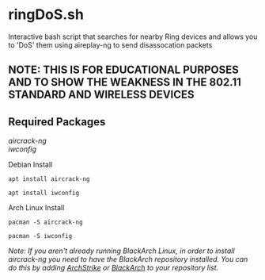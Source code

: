 # ringDoS.sh
Interactive bash script that searches for nearby Ring devices and allows you to 'DoS' them using aireplay-ng to send disassocation packets

## NOTE: THIS IS FOR EDUCATIONAL PURPOSES AND TO SHOW THE WEAKNESS IN THE 802.11 STANDARD AND WIRELESS DEVICES

## Required Packages
*aircrack-ng*  
*iwconfig*  

Debian Install
```
apt install aircrack-ng
```
```
apt install iwconfig
```
  
Arch Linux Install
```
pacman -S aircrack-ng
```
```
pacman -S iwconfig
```
*Note: If you aren't already running BlackArch Linux, in order to install aircrack-ng you need to have the BlackArch repository installed. You can do this by adding [ArchStrike](https://archstrike.org) or [BlackArch](https://blackarch.org/index.html ) to your repository list.*
